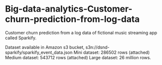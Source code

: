 # Big-data-analytics-Customer-churn-prediction-from-log-data
Customer churn prediction from a log data of fictional music streaming app called Sparkify. 

Dataset available in Amazon s3 bucket, s3n://dsnd-sparkify/sparkify_event_data.json
Mini dataset:  286502 rows (attached)
Medium dataset: 543712 rows (attached)
Large dataset: 26 million rows.


